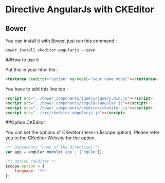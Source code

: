 Directive AngularJs with CKEditor
====================

## Bower

You can install it with Bower, just run this command :

```
bower install ckeditor-angularjs --save
```

##How to use it

Put this in your html file :

```html
<textarea ckeditor="option" ng-model="your name model"></textarea>
```

You have to add this line too :

```html
<script src="../bower_components/jquery/jquery.min.js"></script>
<script src="../bower_components/angular/angular.js"></script>
<script src="../bower_components/ckeditor/ckeditor.js"></script>
<script src="../src/ckeditor-angularjs.js"></script>
```

##Option CKEditor

You can set the options of CKeditor (here in $scope.option). Please refer you to the CKeditor Website for the option.

```js
/** Dependency (name of the directive) */
var app = angular.module('app', ['ngCke']);

/** Option CKEditor */
$scope.option = {
    language: 'fr'
};
```